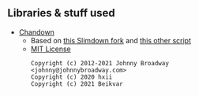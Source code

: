 #
## Libraries & stuff used
- [Chandown](https://github.com/beikvar/TithaEngine/blob/main/Chandown.php)
  - Based on [this Slimdown fork](https://git.sr.ht/~hxii/picoblog/tree/master/item/Slimdown.php) and [this other script](https://gist.github.com/afsalrahim/bc8caf497a4b54c5d75d)
  - [MIT License](https://choosealicense.com/licenses/mit/)
    ```
    Copyright (c) 2012-2021 Johnny Broadway <johnny@johnnybroadway.com>
    Copyright (c) 2020 hxii
    Copyright (c) 2021 Beikvar
    ```
